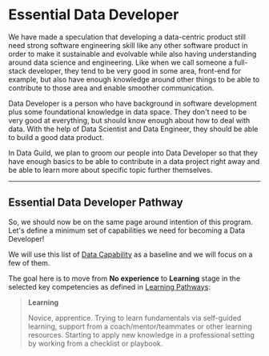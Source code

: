 # Essential Data Developer

We have made a speculation that developing a data-centric product still need strong software engineering skill like any other software product in order to make it sustainable and evolvable while also having understanding around data science and engineering. Like when we call someone a full-stack developer, they tend to be very good in some area, front-end for example, but also have enough knowledge around other things to be able to contribute to those area and enable smoother communication.

Data Developer is a person who have background in software development plus some foundational knowledge in data space. They don't need to be very good at everything, but should know enough about how to deal with data. With the help of Data Scientist and Data Engineer, they should be able to build a good data product.

In Data Guild, we plan to groom our people into Data Developer so that they have enough basics to be able to contribute in a data project right away and be able to learn more about specific topic further themselves.

---

## Essential Data Developer Pathway

So, we should now be on the same page around intention of this program. Let's define a minimum set of capabilities we need for becoming a Data Developer!

We will use this list of [Data Capability](data-capability.md) as a baseline and we will focus on a few of them.

The goal here is to move from **No experience** to **Learning** stage in the selected key competencies as defined in [Learning Pathways](https://docs.google.com/presentation/d/1JCEcE9OmQ1ocdxKf37gzNtWmC63xaBMEs-uFUQ_8LJA/edit#slide=id.g3fa2669660_5_1831):


> **Learning**
>
> Novice, apprentice. Trying to learn fundamentals via self-guided learning,
> support from a coach/mentor/teammates or other learning resources. Starting to
> apply new knowledge in a professional setting by working from a checklist or playbook.
